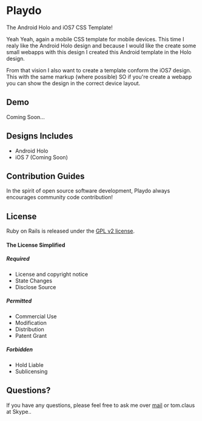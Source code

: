 Playdo
==================================================

The Android Holo and iOS7 CSS Template!

Yeah Yeah, again a mobile CSS template for mobile devices. This time I realy like the Android Holo design 
and because I would like the create some small webapps with this design I created this Android template in
the Holo design.

From that vision I also want to create a template conform the iOS7 design. This with the same markup (where possible)
SO if you're create a webapp you can show the design in the correct device layout.


Demo
--------------------------------------

Coming Soon...


Designs Includes
--------------------------------------

 - Android Holo
 - iOS 7 (Coming Soon)


Contribution Guides
--------------------------------------

In the spirit of open source software development, Playdo always encourages community 
code contribution!


License
--------------------------------------

Ruby on Rails is released under the [GPL v2 license](http://choosealicense.com/licenses/gpl-v2/).

#### The License Simplified
##### Required

 - License and copyright notice
 - State Changes
 - Disclose Source

##### Permitted

 - Commercial Use
 - Modification
 - Distribution
 - Patent Grant

##### Forbidden

 - Hold Liable
 - Sublicensing


Questions?
--------------------------------------

If you have any questions, please feel free to ask me over
[mail](mailto:mail@tomclaus.be) or tom.claus at Skype..
